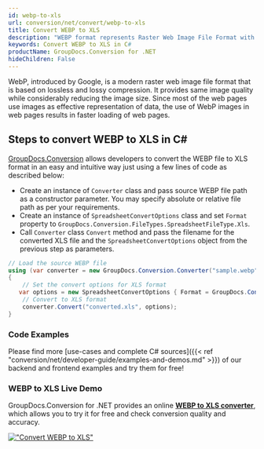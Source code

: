 ```yaml
---
id: webp-to-xls
url: conversion/net/convert/webp-to-xls
title: Convert WEBP to XLS
description: "WEBP format represents Raster Web Image File Format with .webp extension. Learn how to convert WEBP to XLS file programmatically in C# language using GroupDocs.Conversion for .NET library."
keywords: Convert WEBP to XLS in C#
productName: GroupDocs.Conversion for .NET
hideChildren: False
---
```


WebP, introduced by Google, is a modern raster web image file format that is based on lossless and lossy compression. It provides same image quality while considerably reducing the image size. Since most of the web pages use images as effective representation of data, the use of WebP images in web pages results in faster loading of web pages.

## Steps to convert WEBP to XLS in C#

[GroupDocs.Conversion](https://products.groupdocs.com/conversion/net) allows developers to convert the WEBP file to XLS format in an easy and intuitive way just using a few lines of code as described below:

* Create an instance of `Converter` class and pass source WEBP file path as a constructor parameter. You may specify absolute or relative file path as per your requirements. 
* Create an instance of `SpreadsheetConvertOptions` class and set `Format` property to `GroupDocs.Conversion.FileTypes.SpreadsheetFileType.Xls`.
* Call `Converter` class `Convert` method and pass the filename for the converted XLS file and the `SpreadsheetConvertOptions` object from the previous step as parameters.

```csharp
// Load the source WEBP file
using (var converter = new GroupDocs.Conversion.Converter("sample.webp"))
{
    // Set the convert options for XLS format
   var options = new SpreadsheetConvertOptions { Format = GroupDocs.Conversion.FileTypes.SpreadsheetFileType.Xls };
    // Convert to XLS format
    converter.Convert("converted.xls", options);
}
```

### Code Examples

Please find more [use-cases and complete C# sources]({{< ref "conversion/net/developer-guide/examples-and-demos.md" >}}) of our backend and frontend examples and try them for free!

### WEBP to XLS Live Demo

GroupDocs.Conversion for .NET provides an online [**WEBP to XLS converter**](https://products.groupdocs.app/conversion/webp-to-xls), which allows you to try it for free and check conversion quality and accuracy.

[!["Convert WEBP to XLS"](conversion/net/images/convert-to-xls/convert-webp-to-xls.png)](https://products.groupdocs.app/conversion/webp-to-xls)